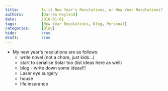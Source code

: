 ```yaml
---
title:          Is it New Year's Resolutions, or New Year Resolutions? Either way, here they are.
authors:        [Darren Hoyland]
date:           2016-01-01
tags:           [New Year Resolutions, Blog, Personal]
categories:     [Blog]
hide:           true
draft:          true
---
```


* My new year's resolutions are as follows:
    - write novel (not a chore, just kids...)
    - start to serialise Solar too (list ideas here as well)
    - blog - write down some ideas!!!
    - Laser eye surgery
    - house
    - life insurance
